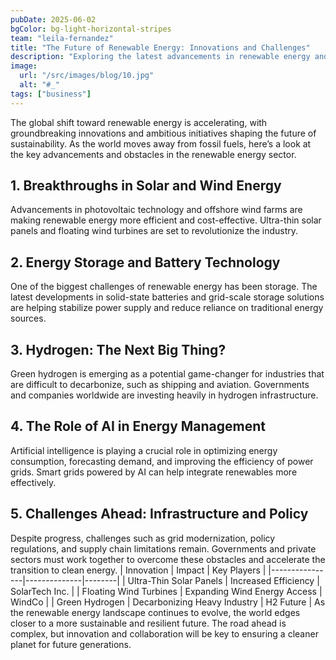 ```yaml
---
pubDate: 2025-06-02
bgColor: bg-light-horizontal-stripes
team: "leila-fernandez"
title: "The Future of Renewable Energy: Innovations and Challenges"
description: "Exploring the latest advancements in renewable energy and the challenges that lie ahead for a sustainable future."
image:
  url: "/src/images/blog/10.jpg"
  alt: "#_"
tags: ["business"]
---
```


The global shift toward renewable energy is accelerating, with groundbreaking innovations and ambitious initiatives shaping the future of sustainability. As the world moves away from fossil fuels, here’s a look at the key advancements and obstacles in the renewable energy sector.

## 1. Breakthroughs in Solar and Wind Energy

Advancements in photovoltaic technology and offshore wind farms are making renewable energy more efficient and cost-effective. Ultra-thin solar panels and floating wind turbines are set to revolutionize the industry.

## 2. Energy Storage and Battery Technology

One of the biggest challenges of renewable energy has been storage. The latest developments in solid-state batteries and grid-scale storage solutions are helping stabilize power supply and reduce reliance on traditional energy sources.

## 3. Hydrogen: The Next Big Thing?

Green hydrogen is emerging as a potential game-changer for industries that are difficult to decarbonize, such as shipping and aviation. Governments and companies worldwide are investing heavily in hydrogen infrastructure.

## 4. The Role of AI in Energy Management

Artificial intelligence is playing a crucial role in optimizing energy consumption, forecasting demand, and improving the efficiency of power grids. Smart grids powered by AI can help integrate renewables more effectively.

## 5. Challenges Ahead: Infrastructure and Policy

Despite progress, challenges such as grid modernization, policy regulations, and supply chain limitations remain. Governments and private sectors must work together to overcome these obstacles and accelerate the transition to clean energy.
| Innovation | Impact | Key Players |
|----------------|--------------|--------|
| Ultra-Thin Solar Panels | Increased Efficiency | SolarTech Inc. |
| Floating Wind Turbines | Expanding Wind Energy Access | WindCo |
| Green Hydrogen | Decarbonizing Heavy Industry | H2 Future |
As the renewable energy landscape continues to evolve, the world edges closer to a more sustainable and resilient future. The road ahead is complex, but innovation and collaboration will be key to ensuring a cleaner planet for future generations.
